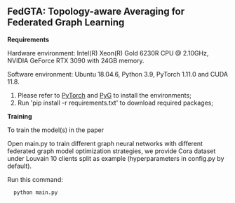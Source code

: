 ## FedGTA: Topology-aware Averaging for Federated Graph Learning

**Requirements**

Hardware environment: Intel(R) Xeon(R) Gold 6230R CPU @ 2.10GHz, NVIDIA GeForce RTX 3090 with 24GB memory.

Software environment: Ubuntu 18.04.6, Python 3.9, PyTorch 1.11.0 and CUDA 11.8.

1. Please refer to [PyTorch](https://pytorch.org/get-started/locally/) and [PyG](https://pytorch-geometric.readthedocs.io/en/latest/notes/installation.html) to install the environments;
2. Run 'pip install -r requirements.txt' to download required packages;

**Training**

To train the model(s) in the paper

Open main.py to train different graph neural networks with different federated graph model optimization strategies, we provide Cora dataset under Louvain 10 clients split as example (hyperparameters in config.py by default).

Run this command:

```python
  python main.py
```

